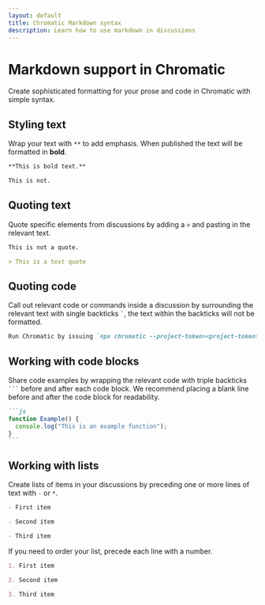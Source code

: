 ```yaml
---
layout: default
title: Chromatic Markdown syntax
description: Learn how to use markdown in discussions
---
```


# Markdown support in Chromatic

Create sophisticated formatting for your prose and code in Chromatic with simple syntax.

## Styling text

Wrap your text with `**` to add emphasis. When published the text will be formatted in **bold**.

```md
**This is bold text.**

This is not.
```

## Quoting text

Quote specific elements from discussions by adding a `>` and pasting in the relevant text.

```md
This is not a quote.

> This is a text quote
```

## Quoting code

Call out relevant code or commands inside a discussion by surrounding the relevant text with single backticks <code>`</code>, the text within the backticks will not be formatted.

```md
Run Chromatic by issuing `npx chromatic --project-token=<project-token>`
```

## Working with code blocks

Share code examples by wrapping the relevant code with triple backticks <code>\`\`\`</code> before and after each code block. We recommend placing a blank line before and after the code block for readability.

````md
```js
function Example() {
  console.log("This is an example function");
}
```
````

## Working with lists

Create lists of items in your discussions by preceding one or more lines of text with `-` or `*`.

```md
- First item

- Second item

- Third item
```

If you need to order your list, precede each line with a number.

```md
1. First item

2. Second item

3. Third item
```
